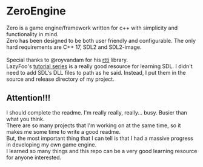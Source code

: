 # ZeroEngine
Zero is a game engine/framework written for c++ with simplicity and functionality in mind.<br />
Zero has been designed to be both user friendly and configurable. The only hard requirements are C++ 17, SDL2 and SDL2-image.<br /><br />
Special thanks to @royvandam for his <a href="https://github.com/royvandam/rtti">rtti</a> library.<br />
LazyFoo's <a href="https://lazyfoo.net/tutorials/SDL/">tutorial series</a> is a really good resource for learning SDL. I didn't need to add SDL's DLL files to path as he said. Instead, I put them in the source and release directory of my project.

## Attention!!!
I should complete the readme. I'm really really, really... busy. Busier than what you think.<br />
There are so many projects that I'm working on at the same time, so it makes me some time to write a good readme.<br />
But, the most important thing that I can tell is that I had a massive progress in developing my own game engine.<br />
I learned so many things and this repo can be a very good learning resource for anyone interested.
